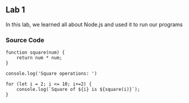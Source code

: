 ## Lab 1

In this lab, we learned all about Node.js and used it to run our programs

### Source Code 

    function square(num) {
        return num * num;
    }

    console.log('Square operations: ')

    for (let i = 2; i <= 10; i+=2) {
        console.log(`Square of ${i} is ${square(i)}`);
    }
